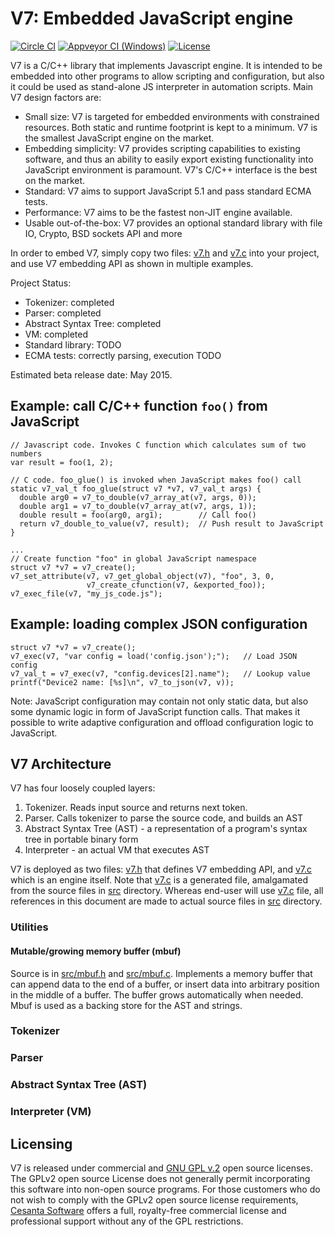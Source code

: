 V7: Embedded JavaScript engine
==============================

[![Circle CI](https://circleci.com/gh/cesanta/v7.svg?style=shield)](https://circleci.com/gh/cesanta/v7)
[![Appveyor CI (Windows)](https://img.shields.io/appveyor/ci/mmikulicic/v7/branch/master.svg)](https://ci.appveyor.com/project/mmikulicic/v7/branch/master)
[![License](https://img.shields.io/badge/license-GPL_2-green.svg)](https://github.com/cesanta/v7/blob/master/LICENSE)

V7 is a C/C++ library that implements Javascript engine. It is intended
to be embedded into other programs to allow scripting and configuration,
but also it could be used as stand-alone JS interpreter in automation scripts.
Main V7 design factors are:

- Small size: V7 is targeted for embedded environments with constrained
  resources. Both static and runtime footprint is kept to a minimum.
  V7 is the smallest JavaScript engine on the market.
- Embedding simplicity: V7 provides scripting capabilities to existing
  software, and thus an ability to easily export existing functionality into
  JavaScript environment is paramount. V7's C/C++ interface is the
  best on the market.
- Standard: V7 aims to support JavaScript 5.1 and pass standard ECMA tests.
- Performance: V7 aims to be the fastest non-JIT engine available.
- Usable out-of-the-box: V7 provides an optional standard library with
  file IO, Crypto, BSD sockets API and more

In order to embed V7, simply copy two files: [v7.h](v7.h)
and [v7.c](v7.c) into your project, and use V7 embedding API as shown
in multiple examples.

Project Status:

- Tokenizer: completed
- Parser: completed
- Abstract Syntax Tree: completed
- VM: completed
- Standard library: TODO
- ECMA tests: correctly parsing, execution TODO

Estimated beta release date: May 2015.

## Example: call C/C++ function `foo()` from JavaScript

    // Javascript code. Invokes C function which calculates sum of two numbers
    var result = foo(1, 2);

<!-- -->

    // C code. foo_glue() is invoked when JavaScript makes foo() call
    static v7_val_t foo_glue(struct v7 *v7, v7_val_t args) {
      double arg0 = v7_to_double(v7_array_at(v7, args, 0));
      double arg1 = v7_to_double(v7_array_at(v7, args, 1));
      double result = foo(arg0, arg1);        // Call foo()
      return v7_double_to_value(v7, result);  // Push result to JavaScript
    }

    ...
    // Create function "foo" in global JavaScript namespace
    struct v7 *v7 = v7_create();
    v7_set_attribute(v7, v7_get_global_object(v7), "foo", 3, 0,
                     v7_create_cfunction(v7, &exported_foo));
    v7_exec_file(v7, "my_js_code.js");

## Example: loading complex JSON configuration

    struct v7 *v7 = v7_create();
    v7_exec(v7, "var config = load('config.json');");   // Load JSON config
    v7_val_t = v7_exec(v7, "config.devices[2].name");   // Lookup value
    printf("Device2 name: [%s]\n", v7_to_json(v7, v));

Note: JavaScript configuration may contain not only static data, but also
some dynamic logic in form of JavaScript function calls. That makes it possible
to write adaptive configuration and offload configuration logic to JavaScript.

## V7 Architecture

V7 has four loosely coupled layers:

1. Tokenizer. Reads input source and returns next token.
2. Parser. Calls tokenizer to parse the source code, and builds an AST
3. Abstract Syntax Tree (AST) - a representation of a program's syntax tree
   in portable binary form
4. Interpreter - an actual VM that executes AST

V7 is deployed as two files: [v7.h](v7.h) that defines V7 embedding API,
and [v7.c](v7.c) which is an engine itself. Note that [v7.c](v7.c) is a
generated file, amalgamated from the source files in [src](src) directory.
Whereas end-user will use [v7.c](v7.c) file, all references in this
document are made to actual source files in [src](src) directory.

### Utilities

#### Mutable/growing memory buffer (mbuf)

Source is in [src/mbuf.h](src/mbuf.h) and [src/mbuf.c](src/mbuf.c).
Implements a memory buffer that can append data to the end of a buffer, or
insert data into arbitrary position in the middle of a buffer. The buffer
grows automatically when needed. Mbuf is used as a backing store for
the AST and strings.

### Tokenizer
### Parser
### Abstract Syntax Tree (AST)
### Interpreter (VM)

## Licensing

V7 is released under commercial and
[GNU GPL v.2](http://www.gnu.org/licenses/old-licenses/gpl-2.0.html) open
source licenses. The GPLv2 open source License does not generally permit
incorporating this software into non-open source programs.
For those customers who do not wish to comply with the GPLv2 open
source license requirements,
[Cesanta Software](http://cesanta.com) offers a full,
royalty-free commercial license and professional support
without any of the GPL restrictions.
